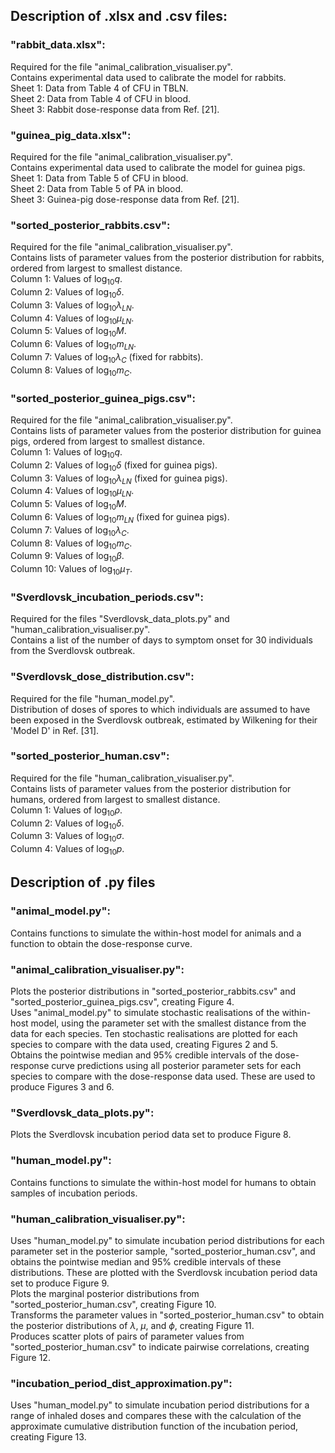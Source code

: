 ## Description of .xlsx and .csv files: 
 
### "rabbit_data.xlsx":
Required for the file "animal_calibration_visualiser.py".  
Contains experimental data used to calibrate the model for rabbits.  
Sheet 1: Data from Table 4 of CFU in TBLN.  
Sheet 2: Data from Table 4 of CFU in blood.  
Sheet 3: Rabbit dose-response data from Ref. \[21\].

### "guinea_pig_data.xlsx":
Required for the file "animal_calibration_visualiser.py".  
Contains experimental data used to calibrate the model for guinea pigs.  
Sheet 1: Data from Table 5 of CFU in blood.  
Sheet 2: Data from Table 5 of PA in blood.  
Sheet 3: Guinea-pig dose-response data from Ref. \[21\].

### "sorted_posterior_rabbits.csv":
Required for the file "animal_calibration_visualiser.py".  
Contains lists of parameter values from the posterior distribution for rabbits, ordered from largest to smallest distance.  
Column 1: Values of $\log_{10}q$.  
Column 2: Values of $\log_{10}\delta$.    
Column 3: Values of $\log_{10}\lambda_{LN}$.    
Column 4: Values of $\log_{10}\mu_{LN}$.    
Column 5: Values of $\log_{10}M$.    
Column 6: Values of $\log_{10}m_{LN}$.  
Column 7: Values of $\log_{10}\lambda_C$ (fixed for rabbits).  
Column 8: Values of $\log_{10}m_C$.  

### "sorted_posterior_guinea_pigs.csv":
Required for the file "animal_calibration_visualiser.py".  
Contains lists of parameter values from the posterior distribution for guinea pigs, ordered from largest to smallest distance.    
Column 1: Values of $\log_{10}q$.  
Column 2: Values of $\log_{10}\delta$ (fixed for guinea pigs).  
Column 3: Values of $\log_{10}\lambda_{LN}$ (fixed for guinea pigs).  
Column 4: Values of $\log_{10}\mu_{LN}$.  
Column 5: Values of $\log_{10}M$.    
Column 6: Values of $\log_{10}m_{LN}$ (fixed for guinea pigs).  
Column 7: Values of $\log_{10}\lambda_C$.  
Column 8: Values of $\log_{10}m_C$.  
Column 9: Values of $\log_{10}\beta$.  
Column 10: Values of $\log_{10}\mu_T$.  

### "Sverdlovsk_incubation_periods.csv":
Required for the files "Sverdlovsk_data_plots.py" and "human_calibration_visualiser.py".  
Contains a list of the number of days to symptom onset for 30 individuals from the Sverdlovsk outbreak.

### "Sverdlovsk_dose_distribution.csv":
Required for the file "human_model.py".  
Distribution of doses of spores to which individuals are assumed to have been exposed in the Sverdlovsk outbreak, estimated by Wilkening for their 'Model D' in Ref. \[31\].

### "sorted_posterior_human.csv":  
Required for the file "human_calibration_visualiser.py".  
Contains lists of parameter values from the posterior distribution for humans, ordered from largest to smallest distance.  
Column 1: Values of $\log_{10}\rho$.    
Column 2: Values of $\log_{10}\delta$.    
Column 3: Values of $\log_{10}\sigma$.    
Column 4: Values of $\log_{10}p$.    

          
## Description of .py files

### "animal_model.py":
Contains functions to simulate the within-host model for animals and a function to obtain the dose-response curve.

### "animal_calibration_visualiser.py":
Plots the posterior distributions in "sorted_posterior_rabbits.csv" and "sorted_posterior_guinea_pigs.csv", creating Figure 4.  
Uses "animal_model.py" to simulate stochastic realisations of the within-host model, using the parameter set with the smallest distance from the data for each species. Ten stochastic realisations are plotted for each species to compare with the data used, creating Figures 2 and 5.  
Obtains the pointwise median and 95% credible intervals of the dose-response curve predictions using all posterior parameter sets for each species to compare with the dose-response data used. These are used to produce Figures 3 and 6.

### "Sverdlovsk_data_plots.py":  
Plots the Sverdlovsk incubation period data set to produce Figure 8.

### "human_model.py":
Contains functions to simulate the within-host model for humans to obtain samples of incubation periods.

### "human_calibration_visualiser.py":
Uses "human_model.py" to simulate incubation period distributions for each parameter set in the posterior sample, "sorted_posterior_human.csv", and obtains the pointwise median and 95% credible intervals of these distributions. These are plotted with the Sverdlovsk incubation period data set to produce Figure 9.  
Plots the marginal posterior distributions from "sorted_posterior_human.csv", creating Figure 10.  
Transforms the parameter values in "sorted_posterior_human.csv" to obtain the posterior distributions of $\lambda$, $\mu$, and $\phi$, creating Figure 11.  
Produces scatter plots of pairs of parameter values from "sorted_posterior_human.csv" to indicate pairwise correlations, creating Figure 12.

### "incubation_period_dist_approximation.py":
Uses "human_model.py" to simulate incubation period distributions for a range of inhaled doses and compares these with the calculation of the approximate cumulative distribution function of the incubation period, creating Figure 13.
